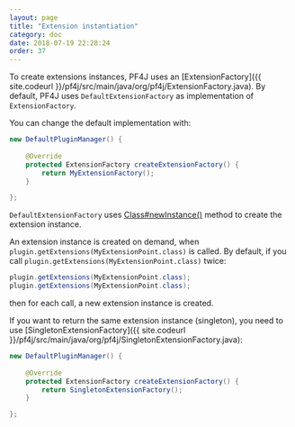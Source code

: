 ```yaml
---
layout: page
title: "Extension instantiation"
category: doc
date: 2018-07-19 22:28:24
order: 37
---
```


To create extensions instances, PF4J uses an [ExtensionFactory]({{ site.codeurl }}/pf4j/src/main/java/org/pf4j/ExtensionFactory.java).
By default, PF4J uses `DefaultExtensionFactory` as implementation of `ExtensionFactory`.

You can change the default implementation with:
```java
new DefaultPluginManager() {
    
    @Override
    protected ExtensionFactory createExtensionFactory() {
        return MyExtensionFactory();
    }

};
```

`DefaultExtensionFactory` uses [Class#newInstance()](https://docs.oracle.com/javase/7/docs/api/java/lang/Class.html#newInstance()) method to create the extension instance.

An extension instance is created on demand, when `plugin.getExtensions(MyExtensionPoint.class)` is called.
By default, if you call `plugin.getExtensions(MyExtensionPoint.class)` twice:
```java
plugin.getExtensions(MyExtensionPoint.class);
plugin.getExtensions(MyExtensionPoint.class);
``` 
then for each call, a new extension instance is created.

If you want to return the same extension instance (singleton), you need to use [SingletonExtensionFactory]({{ site.codeurl }}/pf4j/src/main/java/org/pf4j/SingletonExtensionFactory.java):
```java
new DefaultPluginManager() {
    
    @Override
    protected ExtensionFactory createExtensionFactory() {
        return SingletonExtensionFactory();
    }

};
```
